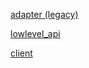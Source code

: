 [adapter (legacy)](docs\md_files\CHP_adapter.md)

[lowlevel_api](docs\md_files\CHP_lowlevel_api.md)

[client](docs\md_files\CHP_client.md)

